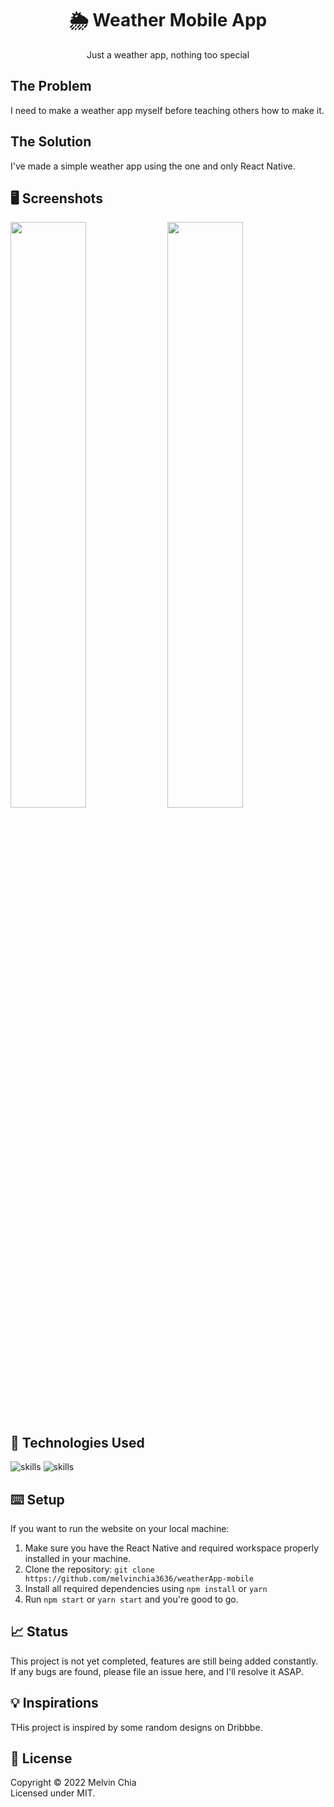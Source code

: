 <center><h1 align="center">🌦 Weather Mobile App</h1></center>

<p align="center">Just a weather app, nothing too special</p>

## The Problem

I need to make a weather app myself before teaching others how to make it.

## The Solution

I've made a simple weather app using the one and only React Native.

## 🖥 Screenshots

<div>
  
  <img width="49%" src="https://user-images.githubusercontent.com/64565584/172797869-01fbf68d-f4ce-4820-b107-0c1e7132ec0a.jpg" />
  <img width="49%" src="https://user-images.githubusercontent.com/64565584/172797863-837f0f1e-3d0a-47be-8182-cc7dd6b72a36.jpg" />
  
</div>

## 🔬 Technologies Used 

![skills](https://img.shields.io/badge/-JAVASCRIPT-FF0000?style=for-the-badge&logo=javascript&logoColor=white&color=yellow)
![skills](https://img.shields.io/badge/-REACT_NATIVE-FF0000?style=for-the-badge&logo=react&logoColor=white&color=blue)

## ⌨️ Setup

If you want to run the website on your local machine:
1. Make sure you have the React Native and required workspace properly installed in your machine.
1. Clone the repository: `git clone https://github.com/melvinchia3636/weatherApp-mobile`
2. Install all required dependencies using `npm install` or `yarn`
4. Run `npm start` or `yarn start` and you're good to go.

## 📈 Status

This project is not yet completed, features are still being added constantly. If any bugs are found, please file an issue here, and I'll resolve it ASAP.

## 💡 Inspirations 

THis project is inspired by some random designs on Dribbbe.

## 📄 License

Copyright © 2022 Melvin Chia<br/>
Licensed under MIT.
